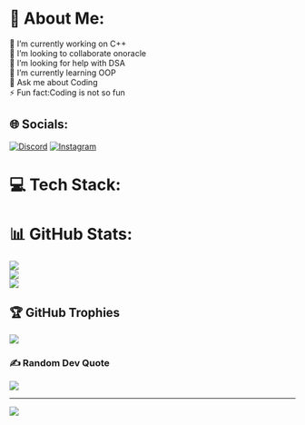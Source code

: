 # 💫 About Me:
🔭 I’m currently working on C++<br>👯 I’m looking to collaborate onoracle<br>🤝 I’m looking for help with DSA<br>🌱 I’m currently learning OOP<br>💬 Ask me about Coding<br>⚡ Fun fact:Coding is not so fun


## 🌐 Socials:
[![Discord](https://img.shields.io/badge/Discord-%237289DA.svg?logo=discord&logoColor=white)](https://discord.gg/yoy.com) [![Instagram](https://img.shields.io/badge/Instagram-%23E4405F.svg?logo=Instagram&logoColor=white)](https://instagram.com/ola.com) 

# 💻 Tech Stack:

# 📊 GitHub Stats:
![](https://github-readme-stats.vercel.app/api?username=Tanvi0564&theme=dark&hide_border=false&include_all_commits=false&count_private=false)<br/>
![](https://github-readme-streak-stats.herokuapp.com/?user=Tanvi0564&theme=dark&hide_border=false)<br/>
![](https://github-readme-stats.vercel.app/api/top-langs/?username=Tanvi0564&theme=dark&hide_border=false&include_all_commits=false&count_private=false&layout=compact)

## 🏆 GitHub Trophies
![](https://github-profile-trophy.vercel.app/?username=Tanvi0564&theme=radical&no-frame=false&no-bg=true&margin-w=4)

### ✍️ Random Dev Quote
![](https://quotes-github-readme.vercel.app/api?type=horizontal&theme=radical)

---
[![](https://visitcount.itsvg.in/api?id=Tanvi0564&icon=0&color=0)](https://visitcount.itsvg.in)

<!-- Proudly created with GPRM ( https://gprm.itsvg.in ) -->
